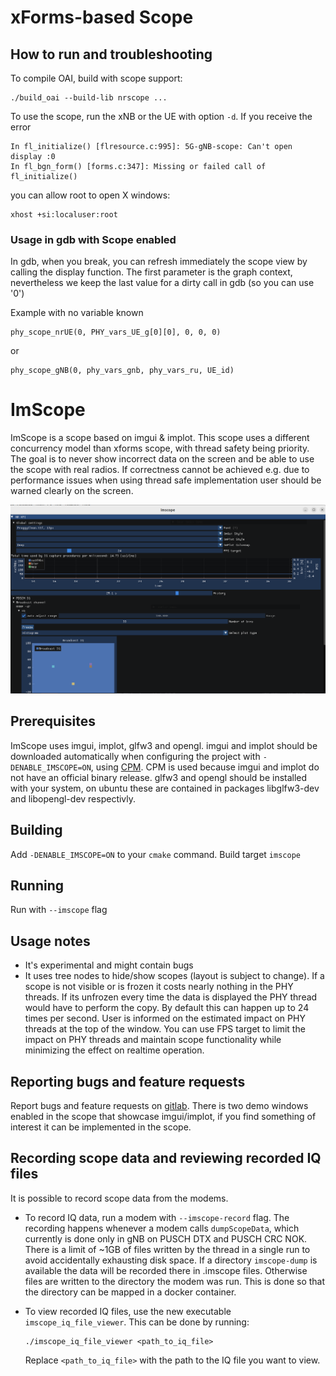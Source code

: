 # xForms-based Scope

## How to run and troubleshooting

To compile OAI, build with scope support:
```
./build_oai --build-lib nrscope ...
```

To use the scope, run the xNB or the UE with option `-d`. If you receive the
error
```
In fl_initialize() [flresource.c:995]: 5G-gNB-scope: Can't open display :0
In fl_bgn_form() [forms.c:347]: Missing or failed call of fl_initialize()
```
you can allow root to open X windows:
```
xhost +si:localuser:root
```

### Usage in gdb with Scope enabled

In gdb, when you break, you can refresh immediately the scope view by calling the display function.
The first parameter is the graph context, nevertheless we keep the last value for a dirty call in gdb (so you can use '0')

Example with no variable known
```
phy_scope_nrUE(0, PHY_vars_UE_g[0][0], 0, 0, 0)
```
or
```
phy_scope_gNB(0, phy_vars_gnb, phy_vars_ru, UE_id)
```

# ImScope

ImScope is a scope based on imgui & implot. This scope uses a different concurrency model than xforms scope, with thread
safety being priority. The goal is to never show incorrect data on the screen and be able to use the scope with real radios.
If correctness cannot be achieved e.g. due to performance issues when using thread safe implementation user should be warned
clearly on the screen.

![image](./imscope/imscope_screenshot.png)

## Prerequisites

ImScope uses imgui, implot, glfw3 and opengl. imgui and implot should be downloaded automatically when configuring the project
with `-DENABLE_IMSCOPE=ON`, using [CPM](https://github.com/cpm-cmake/CPM.cmake). CPM is used because imgui and implot do not have
an official binary release. glfw3 and opengl should be installed with your system, on ubuntu these are contained in packages
libglfw3-dev and libopengl-dev respectivly.

## Building

Add `-DENABLE_IMSCOPE=ON` to your `cmake` command. Build target `imscope`

## Running

Run with `--imscope` flag

## Usage notes

 - It's experimental and might contain bugs
 - It uses tree nodes to hide/show scopes (layout is subject to change). If a scope is not visible or is frozen it costs nearly
 nothing in the PHY threads. If its unfrozen every time the data is displayed the PHY thread would have to perform the copy. By
 default this can happen up to 24 times per second. User is informed on the estimated impact on PHY threads at the top of the
 window. You can use FPS target to limit the impact on PHY threads and maintain scope functionality while minimizing the effect
 on realtime operation.

## Reporting bugs and feature requests

Report bugs and feature requests on [gitlab](https://gitlab.eurecom.fr/oai/openairinterface5g/-/issues). There is two demo windows
enabled in the scope that showcase imgui/implot, if you find something of interest it can be implemented in the scope.

## Recording scope data and reviewing recorded IQ files

It is possible to record scope data from the modems.
 - To record IQ data, run a modem with `--imscope-record` flag.
   The recording happens whenever a modem calls `dumpScopeData`, which currently is
   done only in gNB on PUSCH DTX and PUSCH CRC NOK.
   There is a limit of ~1GB of files written by the thread in a single run to avoid
   accidentally exhausting disk space.
   If a directory `imscope-dump` is available the data will be recorded there in .imscope
   files. Otherwise files are written to the directory the modem was run. This is done so that
   the directory can be mapped in a docker container.

 - To view recorded IQ files, use the new executable `imscope_iq_file_viewer`. This can be done by running:
      ```
      ./imscope_iq_file_viewer <path_to_iq_file>
      ```
   Replace `<path_to_iq_file>` with the path to the IQ file you want to view.
